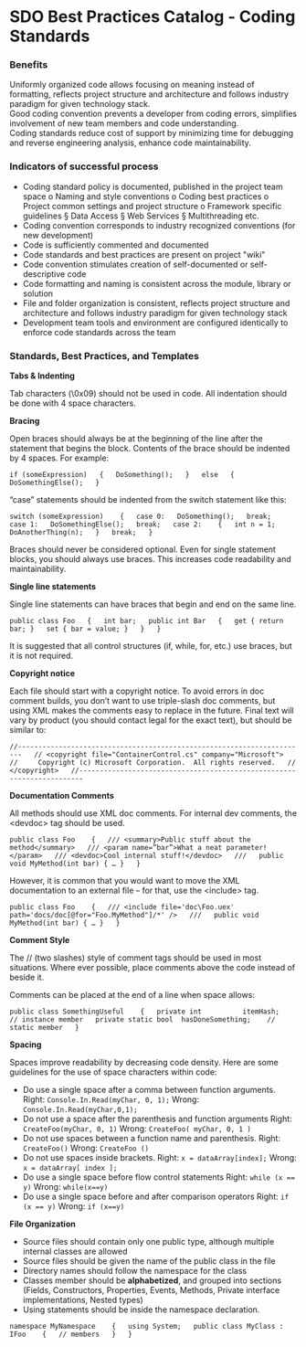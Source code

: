 # SDO Best Practices Catalog - Coding Standards

### Benefits

Uniformly organized code allows focusing on meaning instead of formatting, reflects project structure and architecture and follows industry paradigm for given technology stack.  
Good coding convention prevents a developer from coding errors, simplifies involvement of new team members and code understanding.  
Coding standards reduce cost of support by minimizing time for debugging and reverse engineering analysis, enhance code maintainability.

### Indicators of successful process

* Coding standard policy is documented, published in the project team space o   Naming and style conventions o   Coding best practices o   Project common settings and project structure o   Framework specific guidelines      §  Data Access      §  Web Services      §  Multithreading  etc.
* Coding convention corresponds to industry recognized conventions \(for new development\)
* Code is sufficiently commented and documented
* Code standards and best practices are present on project "wiki"
* Code convention stimulates creation of self-documented or self-descriptive code
*  Code formatting and naming is consistent across the module, library or solution
* File and folder organization is consistent, reflects project structure and architecture and follows industry paradigm for given technology stack
*  Development team tools and environment are configured identically to enforce code standards across the team

### Standards, Best Practices, and Templates

**Tabs & Indenting**

Tab characters \(\0x09\) should not be used in code. All indentation should be done with 4 space characters.

**Bracing**

Open braces should always be at the beginning of the line after the statement that begins the block. Contents of the brace should be indented by 4 spaces. For example:

`if (someExpression)  
 {  
    DoSomething();  
 }  
 else  
 {  
    DoSomethingElse();  
 }`

“case” statements should be indented from the switch statement like this:

`switch (someExpression)   
 {  
   case 0:  
       DoSomething();  
       break;  
   case 1:  
       DoSomethingElse();  
       break;  
   case 2:   
       {  
          int n = 1;  
          DoAnotherThing(n);  
       }  
       break;  
 }`

Braces should never be considered optional. Even for single statement blocks, you should always use braces. This increases code readability and maintainability.

**Single line statements**

Single line statements can have braces that begin and end on the same line.

`public class Foo  
 {  
    int bar;  
   public int Bar  
    {  
       get { return bar; }  
       set { bar = value; }  
    }  
}`

It is suggested that all control structures \(if, while, for, etc.\) use braces, but it is not required.

**Copyright notice**

Each file should start with a copyright notice. To avoid errors in doc comment builds, you don’t want to use triple-slash doc comments, but using XML makes the comments easy to replace in the future. Final text will vary by product \(you should contact legal for the exact text\), but should be similar to:

`//-----------------------------------------------------------------------  
 // <copyright file="ContainerControl.cs" company="Microsoft">  
 //     Copyright (c) Microsoft Corporation.  All rights reserved.  
 // </copyright>  
 //-----------------------------------------------------------------------`

**Documentation Comments**

All methods should use XML doc comments. For internal dev comments, the &lt;devdoc&gt; tag should be used.

`public class Foo   
 {  
/// <summary>Public stuff about the method</summary>  
 /// <param name=”bar”>What a neat parameter!</param>  
 /// <devdoc>Cool internal stuff!</devdoc>  
 ///  
 public void MyMethod(int bar) { … }  
}`

However, it is common that you would want to move the XML documentation to an external file – for that, use the &lt;include&gt; tag.

`public class Foo   
 {  
   /// <include file='doc\Foo.uex' path='docs/doc[@for="Foo.MyMethod"]/*' />  
    ///  
    public void MyMethod(int bar) { … }  
}`

**Comment Style**

The // \(two slashes\) style of comment tags should be used in most situations. Where ever possible, place comments above the code instead of beside it.  

Comments can be placed at the end of a line when space allows:

`public class SomethingUseful   
 {  
     private int          itemHash;            // instance member  
     private static bool  hasDoneSomething;    // static member  
 }`

**Spacing**

Spaces improve readability by decreasing code density. Here are some guidelines for the use of space characters within code:

* Do use a single space after a comma between function arguments.  Right:          `Console.In.Read(myChar, 0, 1);`  Wrong:       `Console.In.Read(myChar,0,1);` 
* Do not use a space after the parenthesis and function arguments  Right:         `CreateFoo(myChar, 0, 1)`  Wrong:       `CreateFoo( myChar, 0, 1 )`
* Do not use spaces between a function name and parenthesis.  Right:          `CreateFoo()`  Wrong:       `CreateFoo ()`
* Do not use spaces inside brackets.  Right:    `x = dataArray[index];`  Wrong:       `x = dataArray[ index ];`
* Do use a single space before flow control statements  Right:          `while (x == y)`  Wrong:       `while(x==y)`
* Do use a single space before and after comparison operators  Right:          `if (x == y)`  Wrong:       `if (x==y)`

**File Organization**

* Source files should contain only one public type, although multiple internal classes are allowed
* Source files should be given the name of the public class in the file
* Directory names should follow the namespace for the class
* Classes member should be **alphabetized**, and grouped into sections \(Fields, Constructors, Properties, Events, Methods, Private interface implementations, Nested types\)
* Using statements should be inside the namespace declaration.

`namespace MyNamespace   
 {  
using System;  
public class MyClass : IFoo   
 {  
      // members  
                  }  
}`

